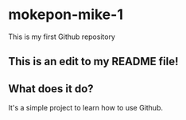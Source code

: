 # mokepon-mike-1
This is my first Github repository 
## This is an edit to my README file!
## What does it do?
It's a simple project to learn how to use Github.
